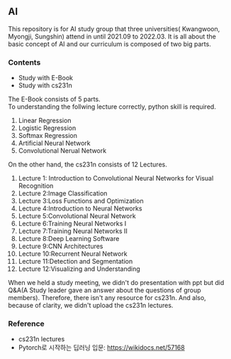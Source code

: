 ## AI

This repository is for AI study group that three universities(
Kwangwoon, Myongji, Sungshin) attend in until 2021.09 to 2022.03. It is all about the basic concept of AI and our curriculum is composed of two big parts.

### Contents

- Study with E-Book
- Study with cs231n

The E-Book consists of 5 parts.  
To understanding the follwing lecture correctly, python skill is required.

1. Linear Regression
2. Logistic Regression
3. Softmax Regression
4. Artificial Neural Network
5. Convolutional Nerual Network

On the other hand, the cs231n consists of 12 Lectures.

1. Lecture 1: Introduction to Convolutional Neural Networks for Visual Recognition
2. Lecture 2:Image Classification
3. Lecture 3:Loss Functions and Optimization
4. Lecture 4:Introduction to Neural Networks
5. Lecture 5:Convolutional Neural Network
6. Lecture 6:Training Neural Networks I
7. Lecture 7:Training Neural Networks II
8. Lecture 8:Deep Learning Software
9. Lecture 9:CNN Architectures
10. Lecture 10:Recurrent Neural Network
11. Lecture 11:Detection and Segmentation
12. Lecture 12:Visualizing and Understanding

When we held a study meeting, we didn't do presentation with ppt but did Q&A(A Study leader gave an answer about the questions of group members). Therefore, there isn't any resource for cs231n. And also, because of clarity, we didn't upload the cs231n lectures.

### Reference

- cs231n lectures
- Pytorch로 시작하는 딥러닝 입문: https://wikidocs.net/57168
